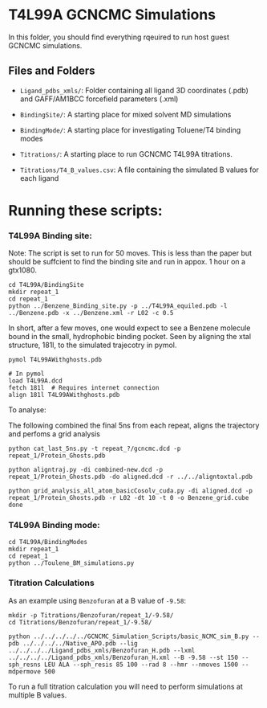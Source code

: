 
# T4L99A GCNCMC Simulations

In this folder, you should find everything rqeuired to run host guest GCNCMC simulations.

## Files and Folders
- `Ligand_pdbs_xmls/`: Folder containing all ligand 3D coordinates (.pdb) and GAFF/AM1BCC forcefield parameters (.xml)
- `BindingSite/`: A starting place for mixed solvent MD simulations
- `BindingMode/`: A starting place for investigating Toluene/T4 binding modes

- `Titrations/`: A starting place to run GCNCMC T4L99A titrations.
- `Titrations/T4_B_values.csv`: A file containing the simulated B values for each ligand

# Running these scripts:

### T4L99A Binding site:

Note: The script is set to run for 50 moves. This is less than the paper but should be suffcient to find the binding site and run in appox. 1 hour on a gtx1080.

```
cd T4L99A/BindingSite
mkdir repeat_1
cd repeat_1
python ../Benzene_Binding_site.py -p ../T4L99A_equiled.pdb -l ../Benzene.pdb -x ../Benzene.xml -r L02 -c 0.5
```

In short, after a few moves, one would expect to see a Benzene molecule bound in the small, hydrophobic binding pocket. Seen by aligning the xtal structure, 181l, to the simulated trajecotry in pymol.

```
pymol T4L99AWithghosts.pdb

# In pymol
load T4L99A.dcd
fetch 181l  # Requires internet connection
align 181l T4L99AWithghosts.pdb
```

To analyse:

The following combined the final 5ns from each repeat, aligns the trajectory and perfoms a grid analysis

```
python cat_last_5ns.py -t repeat_?/gcncmc.dcd -p  repeat_1/Protein_Ghosts.pdb

python aligntraj.py -di combined-new.dcd -p  repeat_1/Protein_Ghosts.pdb -do aligned.dcd -r ../../aligntoxtal.pdb

python grid_analysis_all_atom_basicCosolv_cuda.py -di aligned.dcd -p repeat_1/Protein_Ghosts.pdb -r L02 -dt 10 -t 0 -o Benzene_grid.cube
done
```

### T4L99A Binding mode:
```
cd T4L99A/BindingModes
mkdir repeat_1
cd repeat_1
python ../Toulene_BM_simulations.py
```

### Titration Calculations
As an example using `Benzofuran` at a B value of `-9.58`:

```
mkdir -p Titrations/Benzofuran/repeat_1/-9.58/
cd Titrations/Benzofuran/repeat_1/-9.58/

python ../../../../../GCNCMC_Simulation_Scripts/basic_NCMC_sim_B.py --pdb ../../../../Native_APO.pdb --lig ../../../../Ligand_pdbs_xmls/Benzofuran_H.pdb --lxml ../../../../Ligand_pdbs_xmls/Benzofuran_H.xml --B -9.58 --st 150 --sph_resns LEU ALA --sph_resis 85 100 --rad 8 --hmr --nmoves 1500 --mdpermove 500
```

To run a full titration calculation you will need to perform simulations at multiple B values.
